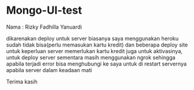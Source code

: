 # Mongo-UI-test

Nama : Rizky Fadhilla Yanuardi

dikarenakan deploy untuk server biasanya saya menggunakan heroku sudah tidak bisa(perlu memasukan kartu kredit) dan beberapa deploy site untuk keperluan server memerlukan kartu kredit juga untuk aktivasinya, untuk deploy server sementara masih menggunakan ngrok sehingga apabila terjadi error bisa menghubungi ke saya untuk di restart servernya apabila server dalam keadaan mati

Terima kasih
